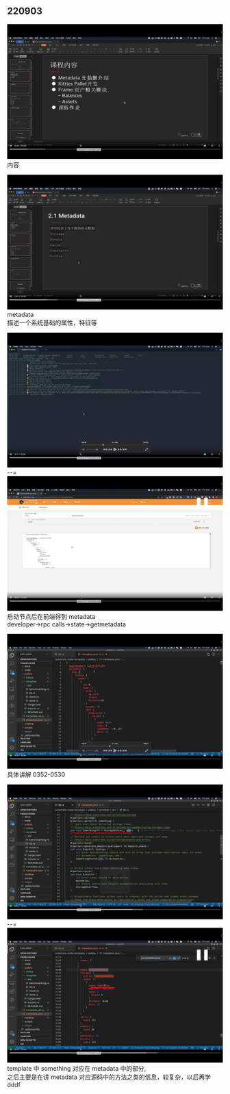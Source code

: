 ## 220903  
  
![](./img/2022-09-03-14-09-21.png)    
内容  
  
![](./img/2022-09-03-14-10-06.png)    
metadata    
描述一个系统基础的属性，特征等  
  
![](./img/2022-09-03-14-16-03.png)    
--=  
![](./img/2022-09-03-14-16-37.png)    
启动节点后在前端得到 metadata    
developer->rpc calls->state->getmetadata  
  
![](./img/2022-09-03-14-17-39.png)    
具体讲解 0352-0530  
  
![](./img/2022-09-03-14-21-31.png)    
--=    
![](./img/2022-09-03-14-22-27.png)    
template 中 something 对应在 metadata 中的部分,    
之后主要是在讲 metadata 对应源码中的方法之类的信息，较复杂，以后再学 dddf  

